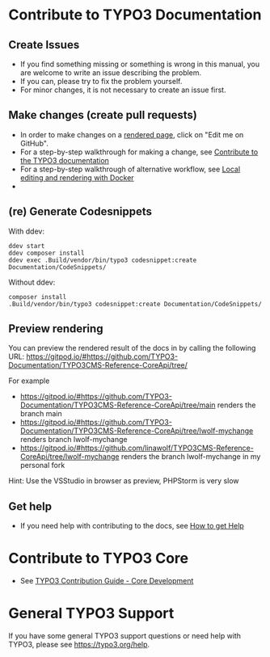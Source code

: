 # Contribute to TYPO3 Documentation

## Create Issues

* If you find something missing or something is wrong in this manual, you are welcome to write an issue describing the problem.
* If you can, please try to fix the problem yourself.
* For minor changes, it is not necessary to create an issue first.

## Make changes (create pull requests)

* In order to make changes on a [rendered page]([https://docs.typo3.org/typo3cms/CoreApiReference/](https://docs.typo3.org/permalink/t3coreapi:api-overview)), click on "Edit me on GitHub".
* For a step-by-step walkthrough for making a change, see [Contribute to the TYPO3 documentation](https://docs.typo3.org/permalink/h2document:docs-official-workflow-methods)
* For a step-by-step walkthrough of alternative workflow, see [Local editing and rendering with Docker](https://docs.typo3.org/permalink/h2document:docs-contribute-git-docker)
* 
## (re) Generate Codesnippets
With ddev:

```
ddev start
ddev composer install
ddev exec .Build/vendor/bin/typo3 codesnippet:create Documentation/CodeSnippets/
```

Without ddev:

```
composer install
.Build/vendor/bin/typo3 codesnippet:create Documentation/CodeSnippets/
```

## Preview rendering

You can preview the rendered result of the docs in by calling the following URL:
https://gitpod.io/#https://github.com/TYPO3-Documentation/TYPO3CMS-Reference-CoreApi/tree/<your branch>

For example

* https://gitpod.io/#https://github.com/TYPO3-Documentation/TYPO3CMS-Reference-CoreApi/tree/main renders the branch main
* https://gitpod.io/#https://github.com/TYPO3-Documentation/TYPO3CMS-Reference-CoreApi/tree/lwolf-mychange renders branch lwolf-mychange
* https://gitpod.io/#https://github.com/linawolf/TYPO3CMS-Reference-CoreApi/tree/lwolf-mychange renders the branch lwolf-mychange in my personal fork

Hint: Use the VSStudio in browser as preview, PHPStorm is very slow

## Get help

* If you need help with contributing to the docs, see [How to get Help](https://docs.typo3.org/typo3cms/HowToDocument/HowToGetHelp.html)

# Contribute to TYPO3 Core

* See [TYPO3 Contribution Guide - Core Development](https://docs.typo3.org/typo3cms/ContributionWorkflowGuide/)

# General TYPO3 Support

If you have some general TYPO3 support questions or need help with TYPO3, please see https://typo3.org/help.
